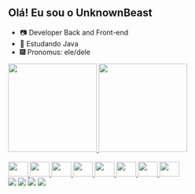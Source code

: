 ## Olá! Eu sou o UnknownBeast

- 📷 Developer Back and Front-end
- 🔮 Estudando Java
- 🎆 Pronomus: ele/dele

<div>
  <a href="htpps://github.com/unknownbeast10">
  <img height="180em" src="https://github-readme-stats.vercel.app/api?username=unknownbeast10&show_icons=true&theme=dracula&include_all_commits=true">
  <img height="180em" src="https://github-readme-stats.vercel.app/api/top-langs/?username=unknownbeast10&layout=compact&langs_count=16&theme=dracula">
</div>

<div style="display: inline_block"><br>
  <img height="30" aling="center" width="40" src="https://cdn.jsdelivr.net/gh/devicons/devicon/icons/javascript/javascript-original.svg" />
  <img height="30" aling="center" width="40" src="https://cdn.jsdelivr.net/gh/devicons/devicon/icons/typescript/typescript-original.svg" />
  <img height="30" aling="center" width="40" src="https://cdn.jsdelivr.net/gh/devicons/devicon/icons/nodejs/nodejs-original.svg" />
  <img height="30" aling="center" width="40"  src="https://cdn.jsdelivr.net/gh/devicons/devicon/icons/html5/html5-original.svg" />
  <img height="30" aling="center" width="40" src="https://cdn.jsdelivr.net/gh/devicons/devicon/icons/css3/css3-original.svg" />
  <img height="30" aling="center" width="40" src="https://cdn.jsdelivr.net/gh/devicons/devicon/icons/discordjs/discordjs-original.svg" />
  <img height="30" aling="center" width="40" src="https://cdn.jsdelivr.net/gh/devicons/devicon/icons/java/java-original.svg" />
  <img height="30" aling="center" width="40" src="https://cdn.jsdelivr.net/gh/devicons/devicon/icons/lua/lua-original.svg" />
</div>

<div> 
  <a href="https://www.youtube.com/channel/UCpi_QGG6spwgfcC-bb7L69g" target="_blank"><img src="https://img.shields.io/badge/YouTube-FF0000?style=for-the-badge&logo=youtube&logoColor=white" target="_blank"></a>
  <a href="https://instagram.com/_.gab.sad._/" target="_blank"><img src="https://img.shields.io/badge/-Instagram-%23E4405F?style=for-the-badge&logo=instagram&logoColor=white" target="_blank"></a>
 	<a href="https://www.twitch.tv/ashnatsumi0232" target="_blank"><img src="https://img.shields.io/badge/Twitch-9146FF?style=for-the-badge&logo=twitch&logoColor=white" target="_blank"></a>
 <a href="https://discord.gg/aFfZT4sgqS" target="_blank"><img src="https://img.shields.io/badge/Discord-7289DA?style=for-the-badge&logo=discord&logoColor=white" target="_blank"></a> 
</div>
